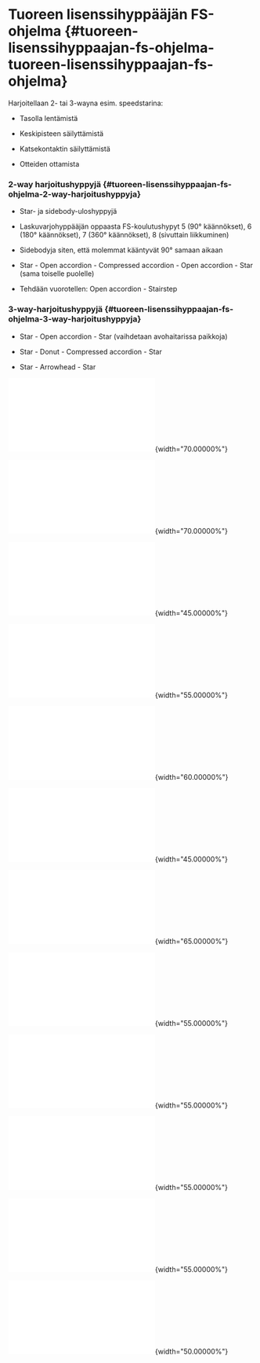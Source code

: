  Tuoreen lisenssihyppääjän FS-ohjelma  {#tuoreen-lisenssihyppaajan-fs-ohjelma-tuoreen-lisenssihyppaajan-fs-ohjelma}
======================================

Harjoitellaan 2- tai 3-wayna esim. speedstarina:

-   Tasolla lentämistä

-   Keskipisteen säilyttämistä

-   Katsekontaktin säilyttämistä

-   Otteiden ottamista

###  2-way harjoitushyppyjä  {#tuoreen-lisenssihyppaajan-fs-ohjelma-2-way-harjoitushyppyja}

-   Star- ja sidebody-uloshyppyjä

-   Laskuvarjohyppääjän oppaasta FS-koulutushypyt 5 (90° käännökset), 6
    (180° käännökset), 7 (360° käännökset), 8 (sivuttain liikkuminen)

-   Sidebodyja siten, että molemmat kääntyvät 90° samaan aikaan

-   Star - Open accordion - Compressed accordion - Open accordion - Star
    (sama toiselle puolelle)

-   Tehdään vuorotellen: Open accordion - Stairstep

###  3-way-harjoitushyppyjä  {#tuoreen-lisenssihyppaajan-fs-ohjelma-3-way-harjoitushyppyja}

-   Star - Open accordion - Star (vaihdetaan avohaitarissa paikkoja)

-   Star - Donut - Compressed accordion - Star

-   Star - Arrowhead - Star

![image](2-way-star.pdf){width="70.00000%"}

![image](2-way-open-accordion.pdf){width="70.00000%"}

![image](2-way-accordion.pdf){width="45.00000%"}

![image](Sidebody.pdf){width="55.00000%"}

![image](Caterpillar.pdf){width="60.00000%"}

![image](2-way-stairstep.pdf){width="45.00000%"}

![image](3-way-star.pdf){width="65.00000%"}

![image](3-way-sidebody.pdf){width="55.00000%"}

![image](3-way-open-accordion.pdf){width="55.00000%"}

![image](3-way-accordion.pdf){width="55.00000%"}

![image](3-way-donut.pdf){width="55.00000%"}

![image](3-way-arrowhead.pdf){width="50.00000%"}
